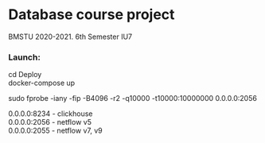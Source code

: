 # Database course project
BMSTU 2020-2021. 6th Semester IU7

### Launch:
cd Deploy <br>
docker-compose up

sudo fprobe  -iany -fip -B4096 -r2 -q10000 -t10000:10000000 0.0.0.0:2056


0.0.0.0:8234 - clickhouse <br>
0.0.0.0:2056 - netflow v5 <br>
0.0.0.0:2055 - netflow v7, v9